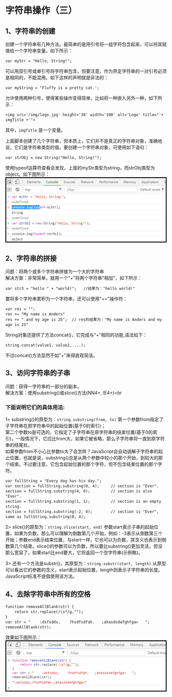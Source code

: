 # 字符串操作（三）
## 1、字符串的创建

创建一个字符串有几种方法。最简单的是用引号将一组字符包含起来，可以将其赋值给一个字符串变量。如下所示：
```
var myStr = "Hello, String!";
```
可以用双引号或单引号将字符串包含，但要注意，作为界定字符串的一对引号必须是相同的，不能混用。如下这样的声明就是非法的：
```
var myString = "Fluffy is a pretty cat.';
``` 
允许使用两种引号，使得某些操作变得简单，比如将一种嵌入另外一种，如下所示：
```
<img src='/img/logo.jpg' height='30' width='100' alt='Logo' title="'+ imgTitle +'">
```
其中，```imgTitle``` 是一个变量。

上面脚本创建了几个字符串，但本质上，它们并不是真正的字符串对象，准确地说，它们是字符串类型的值。要创建一个字符串对象，可使用如下语句：
```
var strObj = new String("Hello, String!");
```
使用typeof运算符查看会发现，上面的myStr类型为string，而strObj类型为object。如下图所示：
![](https://github.com/clearloverP/javascript/blob/master/Demo/pics/stringObj.png)



## 2、字符串的拼接
问题：将两个或多个字符串拼接为一个大的字符串<br>
解决方案：非常简单，就用一个"+"将两个字符串"相加"，如下所示：

```
var str3 = "hello " + "world!";   //结果为："hello world!"
```
要将多个字符串累积为一个字符串，还可以使用"+="操作符：
```
var res = "";
res += "My name is Anders"
res += " and my age is 25";  // res的结果为："My name is Anders and my age is 25"
```
String对象还提供了方法concat()，它完成与"+"相同的功能,语法如下：
```
string.concat(value1, value2, ...);
```
不过concat()方法显然不如"+"来得直观简洁。



## 3、访问字符串的子串
问题：获得一字符串的一部分的副本。<br>
解决方案：使用substring()或slice()方法(NN4+, IE4+)<br

### 下面说明它们的具体用法:
1> substring()的原型为：```string.substring(from, to)```
第一个参数from指定了子字符串在原字符串中的起始位置(基于0的索引)；<br>
第二个参数to是可选的，它指定了子字符串在原字符串的结束位置(基于0的索引)，一般情况下，它应比from大，如果它被省略，那么子字符串将一直到原字符串的结尾处。<br>
如果参数from不小心比参数to大了会怎样？JavaScript会自动调解子字符串的起止位置，也就是说，substring()总是从两个参数中较小的那个开始，到较大的那个结束。不过要注意，它包含起始位置的那个字符，但不包含结束位置的那个字符。
```
var fullString = "Every dog has his day.";
var section = fullString.substring(0, 4);     // section is "Ever".
section = fullString.substring(4, 0);         // section is also "Ever".
section = fullString.substring(1, 1);         // section is an empty string.
section = fullString.substring(-2, 4);        // section is "Ever", same as fullString.substring(0, 4); 
```
2> slice()的原型为：```string.slice(start, end)```
参数start表示子串的起始位置，如果为负数，那么可以理解为倒数第几个开始，例如：-3表示从倒数第三个开始；参数end表示结束位置，与start一样，它也可以为负数，其含义也表示到倒数第几个结束。slice()的参数可以为负数，所以要比substring()更加灵活，但没那么宽容了，如果start比end要大，它将返回一个空字符串(示例略)。

3> 还有一个方法是substr()，其原型为：```string.substr(start, length)```
从原型可以看出它的参数的含义，start表示起始位置，length则表示子字符串的长度。JavaScript标准不提倡使用该方法。


## 4、去除字符串中所有的空格
```
function removeAllBlank(str) {
	return str.replace(/\s*/g,"");
}
var str = "    :dsfsdds,    ?hsdfsdfah.   ;ahasdsdafghfga>   "; 
removeAllBlank(str);
```
效果如下图所示：<br>
![](https://github.com/clearloverP/javascript/blob/master/Demo/pics/005.png)

